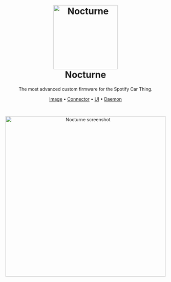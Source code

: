 <h1 align="center">
  <br>
  <img src="https://usenocturne.com/images/logo.png" alt="Nocturne" width="200">
  <br>
  Nocturne
  <br>
</h1>

<p align="center">The most advanced custom firmware for the Spotify Car Thing.</p>

<p align="center">
  <a href="https://github.com/usenocturne/nocturne">Image</a> •
  <a href="https://github.com/usenocturne/nocturne-connector">Connector</a> •
  <a href="https://github.com/usenocturne/nocturne-ui">UI</a> •
  <a href="https://github.com/usenocturne/nocturned">Daemon</a>
</p>

<br>

<p align="center"><img width=500 src="https://usenocturne.com/images/nocturne.png" alt="Nocturne screenshot"></p>
